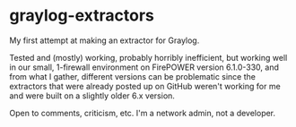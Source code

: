 # graylog-extractors

My first attempt at making an extractor for Graylog.

Tested and (mostly) working, probably horribly inefficient, but working well in our small, 1-firewall environment on FirePOWER version 6.1.0-330, and from what I gather, different versions can be problematic since the extractors that were already posted up on GitHub weren't working for me and were built on a slightly older 6.x version.

Open to comments, criticism, etc. I'm a network admin, not a developer.
